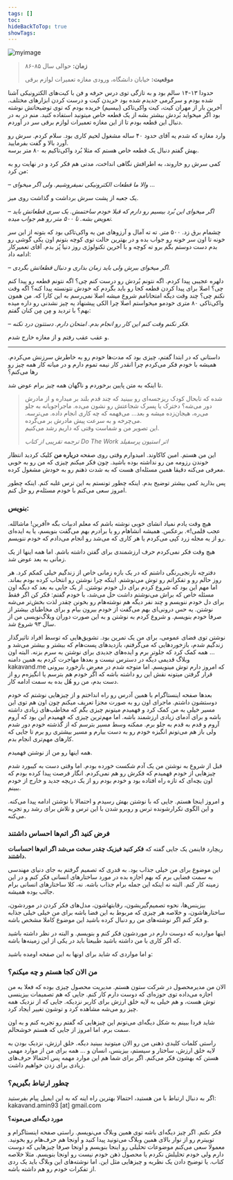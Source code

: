 ```yaml
---
tags: []
toc: 
hideBackToTop: true
showTags:
---
```


![myimage](/media/aminkakavand.jpg)

> **زمان:** حوالی سال ۸۵-۸۶
> 
> **موقعیت:** خیابان دانشگاه، ورودی مغازه تعمیرات لوازم برقی

حدودا ۱۳-۱۴ سالم بود و به تازگی توی درس حرفه و فن با کیت‌های الکترونیکی آشنا شده بودم و سرگرمی جدیدم شده بود خریدن کیت و درست کردن ابزارهای مختلف. آخرین بار از مهران کیت، کیت واکی‌تاکی (بیسیم) خریده بودم که توی توضیحاتش نوشته بود اگر میخواید بُردش بیشتر بشه از یک قطعه خاص میتونید استفاده کنید. منم در به در دنبال این قطعه بودم تا از این مغازه تعمیرات لوازم برقی سر در آوردم.

وارد مغازه که شدم یه آقای حدود ۴۰ ساله مشغول لحیم کاری بود. سلام کردم. سرش رو آورد بالا و گفت بفرمایید.  
بهش گفتم دنبال یک قطعه خاص هستم که مثلا بُرد واکی‌تاکیم به ۸۰ متر برسه.

کمی سرش رو خاروند، به اطرافش نگاهی انداخت، مدتی هم فکر کرد و در نهایت رو به من کرد:

*– والا ما قطعات الکترونیکی نمیفروشیم. ولی اگر میخوای …*

یک جعبه از پشت سرش برداشت و گذاشت روی میز.

*– اگر میخوای این بُرد بیسیم رو دارم که قبلا خودم ساختمش. یک سری قطعاتش باید تعویض بشه. تا ۵۰۰ متر رو هم جواب میده.*

چشمام برق زد. ۵۰۰ متر. ته ته آمال و آرزوهای من یه واکی‌تاکی بود که بتونه از این سر خونه تا اون سر خونه رو جواب بده و در بهترین حالت توی کوچه بتونم اون یکی گوشی رو بدم دست دوستم بگم برو ته کوچه و با آخرین تکنولوژی روز دنیا پُز بدم. آقای تعمیرکار ادامه داد:

*– اگر میخوای ببرش ولی باید زمان بذاری و دنبال قطعاتش بگردی.*

دلهره عجیبی پیدا کردم. اگه نتونم بُردش رو درست کنم چی؟ اگه نتونم قطعه رو پیدا کنم چی؟ اصلا برای پیدا کردن قطعه کجا رو باید بگردم که خودش نتونسته پیدا کنه؟ اگه وقت نکنم چی؟ چند وقت دیگه امتحانامم شروع میشه اصلا نمی‌رسم به این کارا که. من همون واکی‌تاکی ۸۰ متری خودمو میخواستم اصلا چرا الکی پیشنهاد یه چیز نشدنی رو داره میده بهم؟ با تردید و مِن مِن کنان گفتم:

*– فکر نکنم وقت کنم این کار رو انجام بدم. امتحان دارم. دستتون درد نکنه.*

و عقب عقب رفتم و از مغازه خارج شدم.

---

داستانی که در ابتدا گفتم، چیزی بود که مدت‌ها خودم رو به خاطرش سرزنش می‌کردم. همیشه با خودم فکر می‌کردم چرا انقدر کار نیمه تموم دارم و در میانه کار همه چیز رو رها می‌کنم؟

تا اینکه به متن پایین برخوردم و ناگهان همه چیز برام عوض شد.

> شده که تابحال کودک ریزجسه‌ای رو ببینید که چند قدم بلند بر میداره و از مادرش دور می‌شه؟ دخترک یا پسرک شجاعتش رو نشون می‌ده. ماجراجویانه به جلو می‌ره، هیجان‌زده میشه و بعد… می‌فهمه که چه کاری انجام داده. می‌ترسه. می‌چرخه و به سرعت پیش مادرش بر می‌گرده.  
> این تصویر من و شماست وقتی که داریم رشد می‌کنیم.
> 
> *ترجمه تقریبی از کتاب Do The Work اثر استیون پرسفیلد*

این من هستم. امین کاکاوند. امیدوارم وقتی روی صفحه **درباره من** کلیک کردید انتظار خوندن رزومه من رو نداشته بوده باشید. چون فکر میکنم چیزی که من رو به خوبی معرفی می‌کنه دقیقا همین مسئله‌ای هست که به شدت ذهنم رو به خودش مشغول کرده.

پس بذارید کمی بیشتر توضیح بدم. اینکه چطور تونستم به این ترس غلبه کنم. اینکه چطور امروز سعی می‌کنم با خودم مسئله‌م رو حل کنم.

### بنویس:

هیچ وقت یادم نمیاد انشای خوبی نوشته باشم که معلم ادبیات بگه «آفرین! ماشالله. عجب قلمی!». برعکس. همیشه انشاهام رو یا برادرم بهم می‌گفت بنویسم، یا یه ایده‌ای رو از یه مجله زرد کپی می‌کردم یا هر کاری که می‌شد رو انجام می‌دادم که خودم ننویسم.

هیچ وقت فکر نمی‌کردم حرف ارزشمندی برای گفتن داشته باشم. اما همه اینها از یک زمانی به بعد عوض شد.

دفترچه نارنجی‌رنگی داشتم که در یک بازه زمانی خاص از زندگیم خیلی کمکم کرد. هر روز حالم رو و تفکراتم رو توش می‌نوشتم. اینکه چرا نوشتن رو انتخاب کرده بودم بماند. اما مهم این بود که شروع کردم برای دل خودم نوشتن. از یک جایی به بعد که دیگه اون مسئله خاص که براش می‌نوشتم داشت حل می‌شد، با خودم گفتم: فکر کن اگر فقط برای دل خودم ننویسم و چند نفر دیگه هم نوشته‌هام رو بخونن چقدر لذت بخش‌تر می‌شه نوشتن. یه حس درونی‌ای بهم می‌گفت از خودم بیرون بیام و برای مخاطبای بیشتر از صرفا خودم بنویسم. و شروع کردم به نوشتن و به این صورت دوران وبلاگ‌نویسی من از سال ۹۳ شروع شد.

نوشتن توی فضای عمومی، برای من یک تمرین بود. تشویق‌هایی که توسط افراد تاثیرگذار زندگیم شدم، بازخوردهایی که می‌گرفتم، بازدیدهای پست‌هام که بیشتر و بیشتر می‌شد و … همه کمک کرد که جلوتر برم و ایده‌های جدیدی برای نوشتن به سرم بزنه. البته اون وبلاگ قدیمی دیگه در دسترس نیست و بعدها مهاجرت کردم به همین دامنه kakavand.me که امروز دارم توش مینویسم. اما متوجه شدم در معرض بازخورد بیرونی قرار گرفتن میتونه نقش این رو داشته باشه که اگر خودم هم بترسم یا انگیزه‌م رو از دست بدم، من رو هُل بده به سمت ادامه کار.

بعدها صفحه اینستاگرام با همین آدرس رو راه انداختم و از چیزهایی نوشتم که خودم دوستشون داشتم. ماجرای اون رو به صورت مجزا تعریف میکنم چون اون هم توی این مسیر خیلی به من کمک کرد و فهمیدم میتونم چیزی بگم که مخاطب‌های زیادی داشته باشه و برای آدمای زیادی ارزشمند باشه. اما مهم‌ترین چیزی که فهمیدم این بود که آروم آروم و قدم به قدم به جلو برم. ممکنه وسط مسیر بترسم که از گذشته خودم دور شدم ولی باز هم می‌تونم انگیزه خودم رو به دست بیارم و مسیر بیشتری رو برم تا جایی که کارهای مهم‌تری انجام بدم.

همه اینها رو من از نوشتن فهمیدم.

قبل از شروع به نوشتن من یک آدم شکست خورده بودم. اما وقتی دست به کیبورد شدم چیزهایی از خودم فهمیدم که فکرش رو هم نمی‌کردم. انگار فرصت پیدا کرده بودم که اون بچه‌ای که تازه راه افتاده بود و خودم بودم رو از یک دریچه جدید و خارج از خودم ببینم.

و امروز اینجا هستم. جایی که با نوشتن بهش رسیدم و احتمالا با نوشتن ادامه پیدا می‌کنه. و این الگوی تکرارشونده ترس و روبرو شدن با این ترس و تلاش برای رشد رو تجربه می‌کنه.

### فرض کنید اگر اتم‌ها احساس داشتند

ریچارد فاینمن یک جایی گفته که **فکر کنید فیزیک چقدر سخت می‌شد اگر اتم‌ها احساسات داشتند.**

این موضوع برای من خیلی جذاب بود. به قدری که تصمیم گرفتم به جای دنیای مهندسی به سمت فضایی برم که بهم اجازه بده در مورد ساختارهای انسانی فکر کنم و در این زمینه کار کنم. البته نه اینکه این جمله برام جذاب باشه. نه، کلا ساختارهای انسانی برام جالب بوده همیشه.

بیزینس‌ها، نحوه تصمیم‌گیریشون، رقابتهاشون، مدل‌های فکر کردن در موردشون، ساختارهاشون، و خلاصه هر چیزی که مربوط به این فضا باشه برای من خیلی خیلی جذابه و فکر کنم اگر نوشته‌های من رو دنبال کرده باشید این موضوع کاملا مشخص باشه.

اینها مواردیه که دوست دارم در موردشون فکر کنم و بنویسم. و البته در نظر داشته باشید که اگر کاری با من داشته باشید طبیعتا باید در یکی از این زمینه‌ها باشه.

و اما مواردی که شاید برای اونها به این صفحه اومده باشید:

### من الان کجا هستم و چه میکنم؟

الان من مدیرمحصول در شرکت ستون هستم. مدیریت محصول چیزی بوده که فعلا به من اجازه می‌داده توی حوزه‌ای که دوست دارم کار کنم. جایی که هم تصمیمات بیزینسی توش هست، و هم خیلی به لایه خلق ارزش برای کاربر نزدیکه. جایی که از نزدیک همه چیز رو می‌شه مشاهده کرد و توشون تغییر ایجاد کرد.

شاید فردا ببینم به شکل دیگه‌ای می‌تونم این چیزهایی که گفتم رو تجربه کنم و به اون سمت برم. اما امروز از جایی که هستم خوشحالم.

راستی کلمات کلیدی ذهنی من رو الان میتونید ببینید دیگه. خلق ارزش، نزدیک بودن به لایه خلق ارزش، ساختار و سیستم، بیزینس، انسان و … همه برای من از موارد مهمی هستن که بهشون فکر می‌کنم. اگر برای شما هم این موارد مهمه پس احتمالا حرف‌های زیادی برای زدن خواهیم داشت.

### چطور ارتباط بگیریم؟

اگر به دنبال ارتباط با من هستید، احتمالا بهترین راه اینه که به این ایمیل پیام بفرستید: kakavand.amin93 \[at\] gmail.com

**مورد دیگه‌ای می‌مونه؟**

فکر نکنم. اگر چیز دیگه‌ای باشه توی همین وبلاگ می‌نویسم. راستی صفحه اینستاگرام و توییترم رو از نوار بالای همین وبلاگ می‌تونید پیدا کنید و اونجا هم حرف‌هام رو بخونید. معمولا سعی می‌کنم موضوعات تحلیلی رو اینجا بنویسم و اونجا صرفا چیزهایی که دوست دارم ولی خودم تحلیلش نکردم یا محصول ذهن خودم نیست رو اونجا بنویسم. مثلا خلاصه کتاب. یا توضیح دادن یک نظریه و چیزهایی مثل این. اما نوشته‌های این وبلاگ باید یک ردی از تفکرات خودم رو هم داشته باشه.


